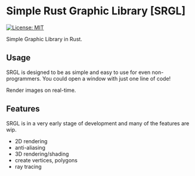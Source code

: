 # Simple Rust Graphic Library [SRGL]

[![License: MIT](https://img.shields.io/badge/License-MIT-yellow.svg)](https://opensource.org/licenses/MIT)

Simple Graphic Library in Rust. 

## Usage

SRGL is designed to be as simple and easy to use for even non-programmers.
You could open a window with just one line of code!

Render images on real-time.

## Features

SRGL is in a very early stage of development and many of the features are wip.

- 2D rendering
- anti-aliasing
- 3D rendering/shading
- create vertices, polygons
- ray tracing
